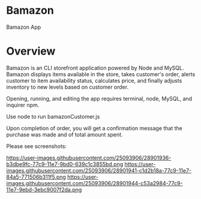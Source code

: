 # Bamazon
Bamazon App


# Overview

Bamazon is an CLI storefront application powered by Node and MySQL. Bamazon displays items available in the store, takes customer's order, alerts customer to item availability status, calculates price, and finally adjusts inventory to new levels based on customer order.

Opening, running, and editing the app requires terminal, node, MySQL, and inquirer npm.

Use node to run bamazonCustomer.js

Upon completion of order, you will get a confirmation message that the purchase was made and of total amount spent.

Please see screenshots:

https://user-images.githubusercontent.com/25093906/28901936-b3dbe9fc-77c9-11e7-9bd0-639c1c3855bd.png
https://user-images.githubusercontent.com/25093906/28901941-c1d2b18a-77c9-11e7-84a5-771506b311f5.png
https://user-images.githubusercontent.com/25093906/28901944-c53a2984-77c9-11e7-9ebd-3ebc9007f2da.png